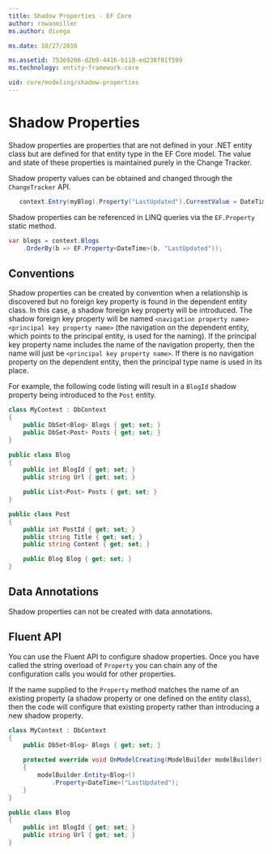 ```yaml
---
title: Shadow Properties - EF Core
author: rowanmiller
ms.author: divega

ms.date: 10/27/2016

ms.assetid: 75369266-d2b9-4416-b118-ed238f81f599
ms.technology: entity-framework-core

uid: core/modeling/shadow-properties
---
```

# Shadow Properties

Shadow properties are properties that are not defined in your .NET entity class but are defined for that entity type in the EF Core model. The value and state of these properties is maintained purely in the Change Tracker.

Shadow property values can be obtained and changed through the `ChangeTracker` API.

``` csharp
   context.Entry(myBlog).Property("LastUpdated").CurrentValue = DateTime.Now;
```

Shadow properties can be referenced in LINQ queries via the `EF.Property` static method.

``` csharp
var blogs = context.Blogs
    .OrderBy(b => EF.Property<DateTime>(b, "LastUpdated"));
```

## Conventions

Shadow properties can be created by convention when a relationship is discovered but no foreign key property is found in the dependent entity class. In this case, a shadow foreign key property will be introduced. The shadow foreign key property will be named `<navigation property name><principal key property name>` (the navigation on the dependent entity, which points to the principal entity, is used for the naming). If the principal key property name includes the name of the navigation property, then the name will just be `<principal key property name>`. If there is no navigation property on the dependent entity, then the principal type name is used in its place.

For example, the following code listing will result in a `BlogId` shadow property being introduced to the `Post` entity.

<!-- [!code-csharp[Main](samples/core/Modeling/Conventions/Samples/ShadowForeignKey.cs)] -->
``` csharp
class MyContext : DbContext
{
    public DbSet<Blog> Blogs { get; set; }
    public DbSet<Post> Posts { get; set; }
}

public class Blog
{
    public int BlogId { get; set; }
    public string Url { get; set; }

    public List<Post> Posts { get; set; }
}

public class Post
{
    public int PostId { get; set; }
    public string Title { get; set; }
    public string Content { get; set; }

    public Blog Blog { get; set; }
}
```

## Data Annotations

Shadow properties can not be created with data annotations.

## Fluent API

You can use the Fluent API to configure shadow properties. Once you have called the string overload of `Property` you can chain any of the configuration calls you would for other properties.

If the name supplied to the `Property` method matches the name of an existing property (a shadow property or one defined on the entity class), then the code will configure that existing property rather than introducing a new shadow property.

<!-- [!code-csharp[Main](samples/core/Modeling/FluentAPI/Samples/ShadowProperty.cs?highlight=7,8)] -->
``` csharp
class MyContext : DbContext
{
    public DbSet<Blog> Blogs { get; set; }

    protected override void OnModelCreating(ModelBuilder modelBuilder)
    {
        modelBuilder.Entity<Blog>()
            .Property<DateTime>("LastUpdated");
    }
}

public class Blog
{
    public int BlogId { get; set; }
    public string Url { get; set; }
}
```

